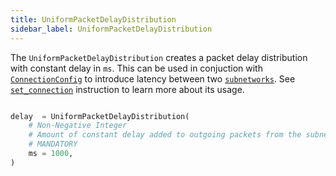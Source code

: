 ```yaml
---
title: UniformPacketDelayDistribution
sidebar_label: UniformPacketDelayDistribution
---
```


The `UniformPacketDelayDistribution` creates a packet delay distribution with constant delay in `ms`. This can be used in conjuction with [`ConnectionConfig`][connection-config] to introduce latency between two [`subnetworks`][subnetworks-reference]. See [`set_connection`][set-connection-reference] instruction to learn more about its usage.

```python

delay  = UniformPacketDelayDistribution(
    # Non-Negative Integer
    # Amount of constant delay added to outgoing packets from the subnetwork
    # MANDATORY
    ms = 1000,
)
```

<!--------------- ONLY LINKS BELOW THIS POINT ---------------------->
[connection-config]: ./connection-config.md
[subnetworks-reference]: ../reference/subnetworks.md
[set-connection-reference]: ./plan.md#set_connection
